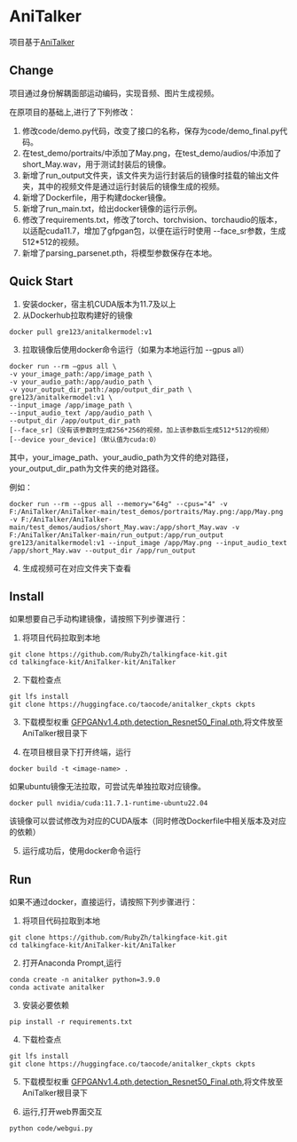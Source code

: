 # AniTalker

项目基于[AniTalker](https://github.com/X-LANCE/AniTalker)

## Change

项目通过身份解耦面部运动编码，实现音频、图片生成视频。

在原项目的基础上,进行了下列修改：

1. 修改code/demo.py代码，改变了接口的名称，保存为code/demo_final.py代码。
2. 在test_demo/portraits/中添加了May.png，在test_demo/audios/中添加了short_May.wav，用于测试封装后的镜像。
3. 新增了run_output文件夹，该文件夹为运行封装后的镜像时挂载的输出文件夹，其中的视频文件是通过运行封装后的镜像生成的视频。
4. 新增了Dockerfile，用于构建docker镜像。
5. 新增了run_main.txt，给出docker镜像的运行示例。
6. 修改了requirements.txt，修改了torch、torchvision、torchaudio的版本，以适配cuda11.7，增加了gfpgan包，以便在运行时使用 --face_sr参数，生成512*512的视频。
7. 新增了parsing_parsenet.pth，将模型参数保存在本地。

## Quick Start

1. 安装docker，宿主机CUDA版本为11.7及以上
2. 从Dockerhub拉取构建好的镜像
```
docker pull gre123/anitalkermodel:v1
```
3. 拉取镜像后使用docker命令运行（如果为本地运行加 --gpus all）
```
docker run --rm –gpus all \
-v your_image_path:/app/image_path \
-v your_audio_path:/app/audio_path \
-v your_output_dir_path:/app/output_dir_path \
gre123/anitalkermodel:v1 \
--input_image /app/image_path \
--input_audio_text /app/audio_path \
--output_dir /app/output_dir_path
[--face_sr]（没有该参数时生成256*256的视频，加上该参数后生成512*512的视频）
[--device your_device]（默认值为cuda:0）
```
其中，your_image_path、your_audio_path为文件的绝对路径，your_output_dir_path为文件夹的绝对路径。

例如：
```
docker run --rm --gpus all --memory="64g" --cpus="4" -v F:/AniTalker/AniTalker-main/test_demos/portraits/May.png:/app/May.png -v F:/AniTalker/AniTalker-main/test_demos/audios/short_May.wav:/app/short_May.wav -v F:/AniTalker/AniTalker-main/run_output:/app/run_output gre123/anitalkermodel:v1 --input_image /app/May.png --input_audio_text /app/short_May.wav --output_dir /app/run_output
```

4. 生成视频可在对应文件夹下查看

## Install

如果想要自己手动构建镜像，请按照下列步骤进行：

1. 将项目代码拉取到本地
```
git clone https://github.com/RubyZh/talkingface-kit.git
cd talkingface-kit/AniTalker-kit/AniTalker
```
2. 下载检查点
```
git lfs install
git clone https://huggingface.co/taocode/anitalker_ckpts ckpts
```
3. 下载模型权重 [GFPGANv1.4.pth](https://drive.google.com/file/d/1cVAYvvMJQoX9Jbvj08EiWDOJzRWBhL1V/view?usp=drive_link),[detection_Resnet50_Final.pth](https://drive.google.com/file/d/13P3bCDXAAFvcQ5lxkzlby11U0WFZpymF/view?usp=drive_link),将文件放至AniTalker根目录下

4. 在项目根目录下打开终端，运行
```
docker build -t <image-name> .
```
如果ubuntu镜像无法拉取，可尝试先单独拉取对应镜像。
```
docker pull nvidia/cuda:11.7.1-runtime-ubuntu22.04
```
该镜像可以尝试修改为对应的CUDA版本（同时修改Dockerfile中相关版本及对应的依赖）

5. 运行成功后，使用docker命令运行

## Run

如果不通过docker，直接运行，请按照下列步骤进行：

1. 将项目代码拉取到本地
```
git clone https://github.com/RubyZh/talkingface-kit.git
cd talkingface-kit/AniTalker-kit/AniTalker
```
2. 打开Anaconda Prompt,运行
```
conda create -n anitalker python=3.9.0
conda activate anitalker
```
3. 安装必要依赖
```
pip install -r requirements.txt
```
4. 下载检查点
```
git lfs install
git clone https://huggingface.co/taocode/anitalker_ckpts ckpts
```
5. 下载模型权重 [GFPGANv1.4.pth](https://drive.google.com/file/d/1cVAYvvMJQoX9Jbvj08EiWDOJzRWBhL1V/view?usp=drive_link),[detection_Resnet50_Final.pth](https://drive.google.com/file/d/13P3bCDXAAFvcQ5lxkzlby11U0WFZpymF/view?usp=drive_link),将文件放至AniTalker根目录下

6. 运行,打开web界面交互
```
python code/webgui.py
```